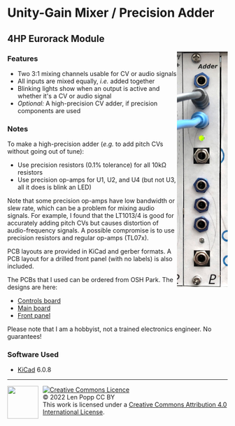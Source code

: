 # Unity-Gain Mixer / Precision Adder

## 4HP Eurorack Module

<img src="Adder.jpg" style="float:right">

### Features
- Two 3:1 mixing channels usable for CV or audio signals
- All inputs are mixed equally, _i.e._ added together
- Blinking lights show when an output is active and whether it's a CV or audio signal
- _Optional:_ A high-precision CV adder, if precision components are used

### Notes
To make a high-precision adder (_e.g._ to add pitch CVs without going out of tune):
- Use precision resistors (0.1% tolerance) for all 10kΩ resistors
- Use precision op-amps for U1, U2, and U4 (but not U3, all it does is blink an LED)

Note that some precision op-amps have low bandwidth or slew rate, which can be a problem for mixing audio signals. For example, I found that the LT1013/4 is good for accurately adding pitch CVs but causes distortion of audio-frequency signals. A possible compromise is to use precision resistors and regular op-amps (TL07x).

PCB layouts are provided in KiCad and gerber formats. A PCB layout for a drilled front panel (with no labels) is also included.

The PCBs that I used can be ordered from OSH Park. The designs are here:
- [Controls board](https://oshpark.com/shared_projects/eqKM6fyu)
- [Main board](https://oshpark.com/shared_projects/4ohHbdpn)
- [Front panel](https://oshpark.com/shared_projects/z20NA99Y)

Please note that I am a hobbyist, not a trained electronics engineer. No guarantees!

### Software Used

* [KiCad](https://www.kicad.org/) 6.0.8

<hr /><div><div style="float:left; padding-right:10px;"><img src="https://i0.wp.com/www.oshwa.org/wp-content/uploads/2014/03/oshw-logo-100-px.png" width=71 height=75 /></div><div style="xfloat:left; padding-left:10px;"><a rel="license" href="http://creativecommons.org/licenses/by/4.0/"><img alt="Creative Commons Licence" style="border-width:0;" src="https://i.creativecommons.org/l/by/4.0/88x31.png" /></a><br />© 2022 Len Popp CC BY<br />This work is licensed under a <a rel="license" href="http://creativecommons.org/licenses/by/4.0/">Creative Commons Attribution 4.0 International License</a>.</div></div>